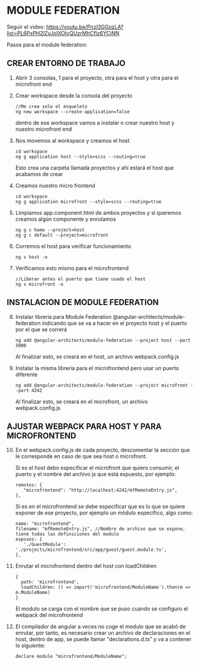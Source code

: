 # MODULE FEDERATION

Seguir el video: https://youtu.be/PnzI3GGozLA?list=PL6PxPH2IZvJoIXOIvQUzrMhCfIz6YCiNN

Pasos para el module federation:

## CREAR ENTORNO DE TRABAJO

1. Abrir 3 consolas, 1 para el proyecto, otra para el host y otra para el microfront end

2. Crear workspace desde la consola del proyecto

   ```
   //Me crea solo el esqueleto
   ng new workspace --create-application=false
   ```

   dentro de ese workspace vamos a instalar o crear nuestro host y nuestro microfront end

3. Nos movemos al workspace y creamos el host

   ```
   cd workspace
   ng g application host --style=scss --routing=true
   ```

   Esto crea una carpeta llamada proyectos y ahí estará el host que acabamos de crear

4. Creamos nuestro micro frontend

   ```
   cd workspace
   ng g application microfront --style=scss --routing=true
   ```

5. Limpiamos app.component.html de ambos proyectos y si queremos creamos algún componente y enrutamos

   ```
   ng g c home --project=host
   ng g c default --project=microfront
   ```

6. Corremos el host para verificar funcionamiento

   ```
   ng s host -o
   ```

7. Verificamos esto mismo para el microfrontend
   ```
   //Liberar antes el puerto que tiene usado el host
   ng s microfront -o
   ```

## INSTALACION DE MODULE FEDERATION

8. Instalar librería para Module Federation @angular-architects/module-federation
   indicando que se va a hacer en el proyecto host y el puerto por el que se correrá

   ```
   ng add @angular-architects/module-federation --project host --port 5000
   ```

   Al finalizar esto, se creará en el host, un archivo webpack.config.js

9. Instalar la misma librería para el microfrontend pero usar un puerto diferente
   ```
   ng add @angular-architects/module-federation --project microfront --port 4242
   ```
   Al finalizar esto, se creará en el microfront, un archivo webpack.config.js

## AJUSTAR WEBPACK PARA HOST Y PARA MICROFRONTEND

10. En el webpack.config.js de cada proyecto, descomentar la sección que le corresponde
    en caso de que sea host o microfront.

    Si es el host debo especificar el microfront que quiero consumir, el puerto y el nombre del
    archivo js que está expuesto, por ejemplo:

    ```
    remotes: {
       "microfrontend": "http://localhost:4242/mfRemoteEntry.js",
    },
    ```

    Si es en el microfrontend se debe especificar que es lo que se quiere exponer de ese proyecto,
    por ejemplo un módulo específico, algo como:

    ```
    name: "microfrontend",
    filename: "mfRemoteEntry.js", //Nombre de archivo que se expone, tiene todas las definiciones del modulo
    exposes: {
       './GuestModule': './projects/microfrontend/src/app/guest/guest.module.ts',
    },
    ```

11. Enrutar el microfrontend dentro del host con loadChildren

    ```
    {
      path: 'microfrontend',
      loadChildren: () => import('microfrontend/ModuleName').then(m => m.ModuleName)
    }
    ```

    El modulo se carga con el nombre que se puso cuando se configuro el webpack del microfrontend

12. El compilador de angular a veces no coge el modulo que se acabó de enrutar, por tanto, es necesario
    crear un archivo de declaraciones en el host, dentro de app, se puede llamar "declarations.d.ts" y va a contener lo siguiente:
    ```
    declare module "microfrontend/ModuleName";
    ```
